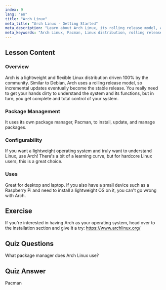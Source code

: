 ```yaml
---
index: 9
lang: "en"
title: "Arch Linux"
meta_title: "Arch Linux - Getting Started"
meta_description: "Learn about Arch Linux, its rolling release model, and Pacman package manager. Understand why Arch is great for beginners and advanced users seeking control."
meta_keywords: "Arch Linux, Pacman, Linux distribution, rolling release, Linux tutorial, beginner guide, lightweight OS"
---
```


## Lesson Content

### Overview

Arch is a lightweight and flexible Linux distribution driven 100% by the community. Similar to Debian, Arch uses a rolling release model, so incremental updates eventually become the stable release. You really need to get your hands dirty to understand the system and its functions, but in turn, you get complete and total control of your system.

### Package Management

It uses its own package manager, Pacman, to install, update, and manage packages.

### Configurability

If you want a lightweight operating system and truly want to understand Linux, use Arch! There's a bit of a learning curve, but for hardcore Linux users, this is a great choice.

### Uses

Great for desktop and laptop. If you also have a small device such as a Raspberry Pi and need to install a lightweight OS on it, you can't go wrong with Arch.

## Exercise

If you're interested in having Arch as your operating system, head over to the installation section and give it a try: <https://www.archlinux.org/>

## Quiz Questions

What package manager does Arch Linux use?

## Quiz Answer

Pacman

